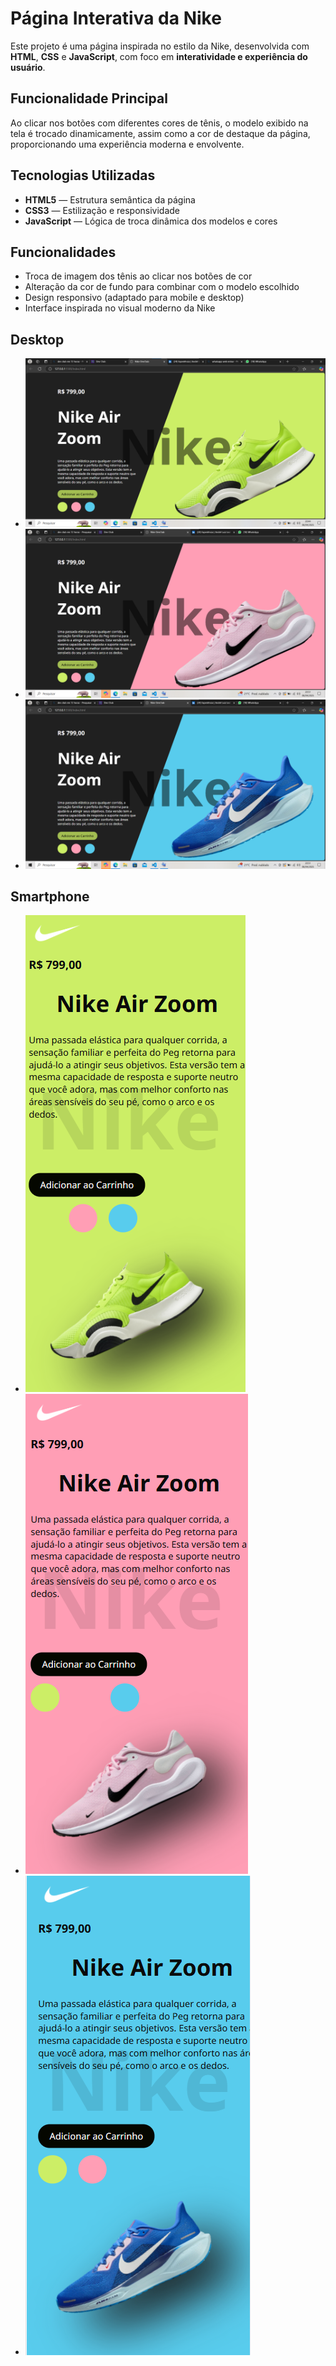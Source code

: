 # Página Interativa da Nike

Este projeto é uma página inspirada no estilo da Nike, desenvolvida com **HTML**, **CSS** e **JavaScript**, com foco em **interatividade e experiência do usuário**.

## Funcionalidade Principal

Ao clicar nos botões com diferentes cores de tênis, o modelo exibido na tela é trocado dinamicamente, assim como a cor de destaque da página, proporcionando uma experiência moderna e envolvente.

## Tecnologias Utilizadas

- **HTML5** — Estrutura semântica da página
- **CSS3** — Estilização e responsividade
- **JavaScript** — Lógica de troca dinâmica dos modelos e cores

## Funcionalidades

- Troca de imagem dos tênis ao clicar nos botões de cor
- Alteração da cor de fundo para combinar com o modelo escolhido
- Design responsivo (adaptado para mobile e desktop)
- Interface inspirada no visual moderno da Nike

## Desktop
- <img src="https://github.com/Andrecruzac85/projeto-nike/blob/main/assets/portifolio%20nike%201.png?raw=true"/>
- <img src="https://github.com/Andrecruzac85/projeto-nike/blob/main/assets/portifolio%20nike%203.png?raw=true"/>
- <img src="https://github.com/Andrecruzac85/projeto-nike/blob/main/assets/portifolio%20nike%202.png?raw=true"/>

## Smartphone

- <img src="https://github.com/Andrecruzac85/projeto-nike/blob/main/assets/nike%203.png?raw=true"/>
- <img src="https://github.com/Andrecruzac85/projeto-nike/blob/main/assets/nike%202.png?raw=true"/>
- <img src="https://github.com/Andrecruzac85/projeto-nike/blob/main/assets/nike1.png?raw=true"/>


